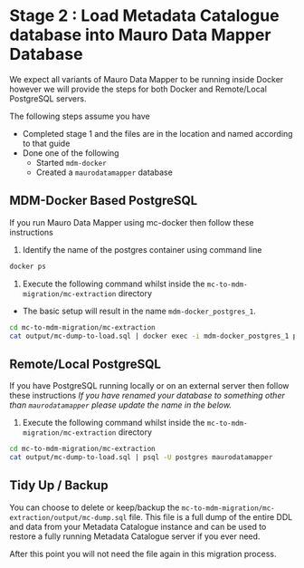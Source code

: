 # Stage 2 : Load Metadata Catalogue database into Mauro Data Mapper Database

We expect all variants of Mauro Data Mapper to be running inside Docker however we will provide the steps for both Docker and Remote/Local PostgreSQL
servers.

The following steps assume you have
* Completed stage 1 and the files are in the location and named according to that guide
* Done one of the following
  * Started `mdm-docker`
  * Created a `maurodatamapper` database

## MDM-Docker Based PostgreSQL

If you run Mauro Data Mapper using mc-docker then follow these instructions

1. Identify the name of the postgres container using command line
```bash
docker ps
```
1. Execute the following command whilst inside the `mc-to-mdm-migration/mc-extraction` directory
* The basic setup will result in the name `mdm-docker_postgres_1`.
```bash
cd mc-to-mdm-migration/mc-extraction
cat output/mc-dump-to-load.sql | docker exec -i mdm-docker_postgres_1 psql -U postgres maurodatamapper
```

## Remote/Local PostgreSQL

If you have PostgreSQL running locally or on an external server then follow these instructions
*If you have renamed your database to something other than `maurodatamapper` please update the name in the below.*

1. Execute the following command whilst inside the `mc-to-mdm-migration/mc-extraction` directory
```bash
cd mc-to-mdm-migration/mc-extraction
cat output/mc-dump-to-load.sql | psql -U postgres maurodatamapper
```

## Tidy Up / Backup

You can choose to delete or keep/backup the `mc-to-mdm-migration/mc-extraction/output/mc-dump.sql` file.
This file is a full dump of the entire DDL and data from your Metadata Catalogue instance and can be used to restore a fully running
Metadata Catalogue server if you ever need.

After this point you will not need the file again in this migration process.
